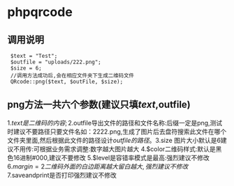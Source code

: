 # phpqrcode
## 调用说明
```
 $text = "Test";
 $outfile = "uploads/222.png";
 $size = 6;
 //调用方法成功后,会在相应文件夹下生成二维码文件
 QRcode::png($text, $outFile, $size);
```

## png方法一共六个参数(建议只填$text,$outfile)
1.$text是二维码的内容;
2.$outfile导出文件的路径和文件名称:后缀一定是png,测试时建议不要路径只要文件名如：2222.png,生成了图片后去盘符搜索此文件在哪个文件夹里面,然后根据此文件的路径设计$outfile的路径。
3.$size 图片大小默认是6建议不用传:可根据业务需求调整:数字越大图片越大
4.$color二维码样式:默认是黑色16进制#000,建议不要修改
5.$level是容错率模式是最高:强烈建议不修改
6.$margin=2二维码外面的白边距离越大留白越大,强烈建议不修改
7.$saveandprint是否打印强烈建议不修改
